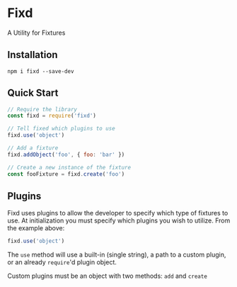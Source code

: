 # Fixd

A Utility for Fixtures

## Installation

`npm i fixd --save-dev`

## Quick Start

```javascript
// Require the library
const fixd = require('fixd')

// Tell fixed which plugins to use
fixd.use('object')

// Add a fixture
fixd.addObject('foo', { foo: 'bar' })

// Create a new instance of the fixture
const fooFixture = fixd.create('foo')
```

## Plugins

Fixd uses plugins to allow the developer to specify which type of fixtures to 
use. At initialization you must specify which plugins you wish to utilize. From 
the example above:

```javascript
fixd.use('object')
```

The `use` method will use a built-in (single string), a path to a custom plugin, 
or an already `require`'d plugin object.

Custom plugins must be an object with two methods: `add` and `create`
